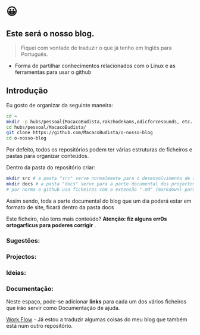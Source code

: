 # &#128512;

## Este será o nosso blog.

> Fiquei com vontade de traduzir o que já tenho em Inglês para Português.

- Forma de partilhar conhecimentos relacionados com o Linux e as ferramentas para usar o github

## Introdução

Eu gosto de organizar da seguinte maneira:

```sh
cd ~
mkdir -p hubs/pessoal{MacacoBudista,rakzhodekams,odicforcesounds, etc... }
cd hubs/pessoal/MacacoBudista/
git clone https://github.com/MacacoBudista/o-nosso-blog
cd o-nosso-blog
```

Por defeito, todos os repositórios podem ter várias estruturas de ficheiros e pastas para organizar conteúdos.

Dentro da pasta do repositório criar:

```sh
mkdir src # a pasta "src" serve normalmente para o desenvolvimento de sites e\ou software.
mkdir docs # a pasta "docs" serve para a parte documental dos projectos
# por norma o github usa ficheiros com a extensão ".md" (markdown) para poder apresentar os mesmos em formato HTML.
```

Assim sendo, toda a parte documental do blog que um dia poderá estar em formato de site, ficará dentro da pasta docs

Este ficheiro, não tens mais conteúdo? **Atenção: fiz alguns err0s ortogarficus para poderes corrigir** .

### Sugestões:

### Projectos:

### Ideias:

### Documentação:

Neste espaço, pode-se adicionar **links** para cada um dos vários ficheiros que irão servir como Documentação de ajuda.

[Work Flow](./docs/readme.md) - Já estou a traduzir algumas coisas do meu blog que também está num outro repositório.
